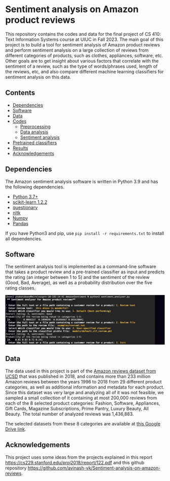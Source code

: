 # Sentiment analysis on Amazon product reviews
This repository contains the codes and data for the final project of CS 410: Text Information Systems course at UIUC in Fall 2023. The main goal of this project is to build a tool for sentiment analysis of Amazon product reviews and perform sentiment analysis on a large collection of reviews from different categories of products, such as clothes, appliances, software, etc. Other goals are to get insight about various factors that correlate with the sentiment of a review, such as the type of words/phrases used, length of the reviews, etc, and also compare different machine learning classifiers for sentiment analysis on this data.

## Contents
- [Dependencies](#dependencies)
- [Software](#software)
- [Data](#data)
- [Codes](#codes)
  * [Preprocessing](#preprocessing)
  * [Data analysis](#data-analysis)
  * [Sentiment analysis](#training-and-evaluation)
- [Pretrained classifiers](#pretrained-models)
- [Results](#results)
- [Acknowledgements](#acknowledgements)

## Dependencies
The Amazon sentiment analysis software is written in Python 3.9 and has the following dependencies.
- [Python 3.7+](https://www.python.org)
- [scikit-learn 1.2.2](https://scikit-learn.org/stable/index.html)
- [questionary](https://pypi.org/project/questionary/)
- [nltk](https://www.nltk.org/)
- [Numpy](https://numpy.org)
- [Pandas](https://pandas.pydata.org/)

If you have Python3 and pip, use `pip install -r requirements.txt` to install all dependencies.

## Software
The sentiment analysis tool is implemented as a command-line software that takes a product review and a pre-trained classifier as input and predicts the rating (an integer between 1 to 5) and the sentiment of the review (Good, Bad, Average), as well as a probability distribution over the five rating classes.

![alt text](example-test.png)

## Data

The data used in this project is part of the [Amazon reviews dataset from UCSD](https://nijianmo.github.io/amazon/index.html) that was published in 2018, and contains more than 233 million Amazon reviews between the years 1996 to 2018 from 29 different product categories, as well as additional information and metadata for each product. Since this dataset was very large and analyzing all of it was not feasible, we sampled a small collection of it containing at most 200,000 reviews from each of the 8 selected product categories: Fashion, Software, Appliances, Gift Cards, Magazine Subscriptions, Prime Pantry, Luxury Beauty, All Beauty. The total number of analyzed reviews was 1,436,883.

The selected datasets from these 8 categories are available at [this Google Drive link](https://drive.google.com/drive/folders/1V6-7o-2mcjb5A1VQZEFVC3H-xtkz0PyG?usp=sharing).

## Acknowledgements
This project uses some ideas from the projects explained in this report https://cs229.stanford.edu/proj2018/report/122.pdf and this github repository https://github.com/avinash-vk/Sentiment-analysis-on-amazon-reviews.
